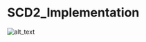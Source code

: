 # SCD2_Implementation
![alt_text](https://images.unsplash.com/photo-1551434678-e076c223a692?ixlib=rb-1.2.1&ixid=MnwxMjA3fDB8MHxwaG90by1wYWdlfHx8fGVufDB8fHx8&auto=format&fit=crop&w=870&q=40)
